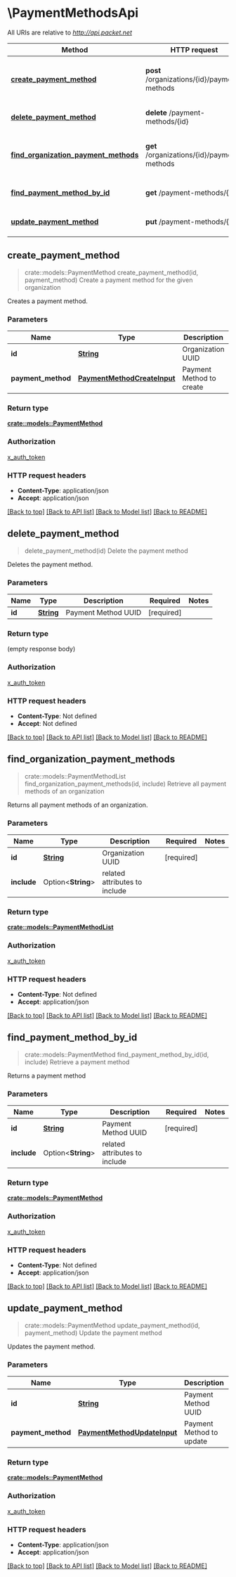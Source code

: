# \PaymentMethodsApi

All URIs are relative to *http://api.packet.net*

Method | HTTP request | Description
------------- | ------------- | -------------
[**create_payment_method**](PaymentMethodsApi.md#create_payment_method) | **post** /organizations/{id}/payment-methods | Create a payment method for the given organization
[**delete_payment_method**](PaymentMethodsApi.md#delete_payment_method) | **delete** /payment-methods/{id} | Delete the payment method
[**find_organization_payment_methods**](PaymentMethodsApi.md#find_organization_payment_methods) | **get** /organizations/{id}/payment-methods | Retrieve all payment methods of an organization
[**find_payment_method_by_id**](PaymentMethodsApi.md#find_payment_method_by_id) | **get** /payment-methods/{id} | Retrieve a payment method
[**update_payment_method**](PaymentMethodsApi.md#update_payment_method) | **put** /payment-methods/{id} | Update the payment method



## create_payment_method

> crate::models::PaymentMethod create_payment_method(id, payment_method)
Create a payment method for the given organization

Creates a payment method.

### Parameters


Name | Type | Description  | Required | Notes
------------- | ------------- | ------------- | ------------- | -------------
**id** | [**String**](.md) | Organization UUID | [required] |
**payment_method** | [**PaymentMethodCreateInput**](PaymentMethodCreateInput.md) | Payment Method to create | [required] |

### Return type

[**crate::models::PaymentMethod**](PaymentMethod.md)

### Authorization

[x_auth_token](../README.md#x_auth_token)

### HTTP request headers

- **Content-Type**: application/json
- **Accept**: application/json

[[Back to top]](#) [[Back to API list]](../README.md#documentation-for-api-endpoints) [[Back to Model list]](../README.md#documentation-for-models) [[Back to README]](../README.md)


## delete_payment_method

> delete_payment_method(id)
Delete the payment method

Deletes the payment method.

### Parameters


Name | Type | Description  | Required | Notes
------------- | ------------- | ------------- | ------------- | -------------
**id** | [**String**](.md) | Payment Method UUID | [required] |

### Return type

 (empty response body)

### Authorization

[x_auth_token](../README.md#x_auth_token)

### HTTP request headers

- **Content-Type**: Not defined
- **Accept**: Not defined

[[Back to top]](#) [[Back to API list]](../README.md#documentation-for-api-endpoints) [[Back to Model list]](../README.md#documentation-for-models) [[Back to README]](../README.md)


## find_organization_payment_methods

> crate::models::PaymentMethodList find_organization_payment_methods(id, include)
Retrieve all payment methods of an organization

Returns all payment methods of an organization.

### Parameters


Name | Type | Description  | Required | Notes
------------- | ------------- | ------------- | ------------- | -------------
**id** | [**String**](.md) | Organization UUID | [required] |
**include** | Option<**String**> | related attributes to include |  |

### Return type

[**crate::models::PaymentMethodList**](PaymentMethodList.md)

### Authorization

[x_auth_token](../README.md#x_auth_token)

### HTTP request headers

- **Content-Type**: Not defined
- **Accept**: application/json

[[Back to top]](#) [[Back to API list]](../README.md#documentation-for-api-endpoints) [[Back to Model list]](../README.md#documentation-for-models) [[Back to README]](../README.md)


## find_payment_method_by_id

> crate::models::PaymentMethod find_payment_method_by_id(id, include)
Retrieve a payment method

Returns a payment method

### Parameters


Name | Type | Description  | Required | Notes
------------- | ------------- | ------------- | ------------- | -------------
**id** | [**String**](.md) | Payment Method UUID | [required] |
**include** | Option<**String**> | related attributes to include |  |

### Return type

[**crate::models::PaymentMethod**](PaymentMethod.md)

### Authorization

[x_auth_token](../README.md#x_auth_token)

### HTTP request headers

- **Content-Type**: Not defined
- **Accept**: application/json

[[Back to top]](#) [[Back to API list]](../README.md#documentation-for-api-endpoints) [[Back to Model list]](../README.md#documentation-for-models) [[Back to README]](../README.md)


## update_payment_method

> crate::models::PaymentMethod update_payment_method(id, payment_method)
Update the payment method

Updates the payment method.

### Parameters


Name | Type | Description  | Required | Notes
------------- | ------------- | ------------- | ------------- | -------------
**id** | [**String**](.md) | Payment Method UUID | [required] |
**payment_method** | [**PaymentMethodUpdateInput**](PaymentMethodUpdateInput.md) | Payment Method to update | [required] |

### Return type

[**crate::models::PaymentMethod**](PaymentMethod.md)

### Authorization

[x_auth_token](../README.md#x_auth_token)

### HTTP request headers

- **Content-Type**: application/json
- **Accept**: application/json

[[Back to top]](#) [[Back to API list]](../README.md#documentation-for-api-endpoints) [[Back to Model list]](../README.md#documentation-for-models) [[Back to README]](../README.md)

